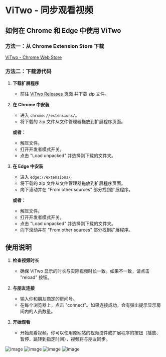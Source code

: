 # ViTwo - 同步观看视频

## 如何在 Chrome 和 Edge 中使用 ViTwo
### 方法一：从 Chrome Extension Store 下载

[ViTwo - Chrome Web Store](https://chromewebstore.google.com/detail/vitwo/ldkgjjafibdipikaopgipdkaifjngblc)

### 方法二：下载源代码
1. **下载扩展程序**
   - 前往 [ViTwo Releases 页面](https://github.com/Trotyl15/ViTwo/releases) 并下载 zip 文件。

2. **在 Chrome 中安装**
   - 进入 `chrome://extensions/`。
   - 将下载的 zip 文件从文件管理器拖放到扩展程序页面。
   
   **或者：**
   - 解压文件。
   - 打开开发者模式开关。
   - 点击 "Load unpacked" 并选择刚下载的文件夹。

4. **在 Edge 中安装**
   - 进入 `edge://extensions/`。
   - 将下载的 zip 文件从文件管理器拖放到扩展程序页面。
   - 向下滚动并在 "From other sources" 部分找到扩展程序。
   
   **或者：**
   - 解压文件。
   - 打开开发者模式开关。
   - 点击 "Load unpacked" 并选择刚下载的文件夹。
   - 向下滚动并在 "From other sources" 部分找到扩展程序。

## 使用说明

1. **检查视频时长**
   - 确保 ViTwo 显示的时长与实际视频时长一致。如果不一致，请点击 "reload" 按钮。

2. **与朋友连接**
   - 输入你和朋友商定的房间号。
   - 在每个浏览器上，点击 "connect"。如果连接成功，会有弹出提示显示房间内的人员数量。

3. **开始观看**
   - 开始观看视频。你可以使用原网站的视频控件或扩展程序的按钮（播放、暂停、跳转到指定时间），视频将与朋友同步。

![image](https://github.com/user-attachments/assets/43f0bc41-6986-482b-a8b8-d165b8c1eb66)
![image](https://github.com/user-attachments/assets/32b68315-c25b-49a9-81f8-6722f4e78502)
![image](https://github.com/user-attachments/assets/39c428c7-110b-45da-aac9-9e919418aa3d)
![image](https://github.com/user-attachments/assets/62913c9c-e522-4e4e-8d51-9330d0d21f1b)
